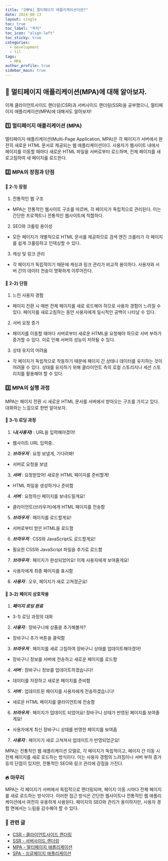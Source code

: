 ```yaml
---
title: "[MPA] 멀티페이지 애플리케이션이란?"
date: 2024-08-13
layout: single
toc: true
toc_label: "목차"
toc_icon: "align-left"
toc_sticky: true
categories:  
  - development
  - til
tags:
  - MPA
author_profile: true
sidebar_main: true
---
```


## :ledger: 멀티페이지 애플리케이션(MPA)에 대해 알아보자.
이제 클라이언트사이드 랜더링(CSR)과 서버사이드 랜더링(SSR)을 공부했으니, 멀티페이지 애플리케이션(MPA)에 대해서도 알아보자!

### :one: 멀티페이지 애플리케이션 (MPA)
멀티페이지 애플리케이션(Multi-Page Application, MPA)은 각 페이지가 서버에서 완전히 새로운 HTML 문서로 제공되는 웹 애플리케이션이다. 사용자가 웹사이트 내에서 페이지를 이동할 때마다 새로운 HTML 파일을 서버로부터 로드하며, 전체 페이지를 새로고침하여 새 페이지를 로드한다.

### :two: MPA의 장점과 단점
#### :pushpin: 2-1) 장점
1. 전통적인 웹 구조
  - MPA는 전통적인 웹사이트 구조를 따르며, 각 페이지가 독립적으로 관리된다. 이는 간단한 프로젝트나 전통적인 웹사이트에 적합하다.
2. SEO와 크롤링 용이성
  - 모든 페이지가 개별적으로 HTML 문서를 제공하므로 검색 엔진 크롤러가 각 페이지를 쉽게 크롤링하고 인덱싱할 수 있다.
3. 캐싱 및 링크 관리
  - 각 페이지가 독립적이기 때문에 캐싱과 링크 관리가 비교적 용이하다. 사용자와 서버 간의 데이터 전송이 명확하게 이루어진다.

#### :pushpin: 2-2) 단점
1. 느린 사용자 경험
  - 페이지 전환 시 매번 전체 페이지를 새로 로드해야 하므로 사용자 경험이 느려질 수 있다. 페이지를 새로고침하는 동안 사용자에게 일시적인 공백이 나타날 수 있다.
2. 서버 요청 증가
  - 페이지를 이동할 때마다 서버로부터 새로운 HTML을 요청해야 하므로 서버 부하가 증가할 수 있다. 이로 인해 서버의 성능이 저하될 수 있다.
3. 상태 유지의 어려움
  - 각 페이지가 독립적으로 작동하기 때문에 페이지 간 상태나 데이터를 유지하는 것이 어려울 수 있다. 상태를 유지하기 위해 클라이언트 측의 로컬 스토리지나 세션 스토리지를 활용해야 할 수 있다.

### :three: MPA의 실행 과정
MPA는 페이지 전환 시 새로운 HTML 문서를 서버에서 받아오는 구조를 가지고 있다. 대화하는 느낌으로 한번 알아보자.

#### :pushpin: 3-1) 로딩 과정
1. ***나(사용자)*** : URL을 입력해야겠어!
- 웹사이트 URL 입력중..
2. ***브라우저*** : 요청 보낼게, 기다려봐!
- 서버로 요청을 보냄
3. ***서버*** : 요청받았어! 새로운 HTML 페이지를 준비할게!
- HTML 파일을 생성하거나 준비함
4. ***서버*** : 요청하신 페이지를 보내드릴게요!
- 클라이언트(브라우저)에게 HTML 페이지를 전송함
5. ***브라우저*** : 페이지를 로드할게요!
- 서버로부터 받은 HTML을 로드함
6. ***브라우저*** : CSS와 JavaScript도 로드할게요!
- 필요한 CSS와 JavaScript 파일을 추가로 로드함
7. ***브라우저*** : 페이지가 완성되었어요! 이제 사용자에게 보여줄게요!
- 사용자에게 최종 페이지를 표시함
8. ***사용자*** : 오우, 페이지가 새로 고쳐졌군요!

#### :pushpin: 3-2) 페이지 상호작용
1. ***페이지 로딩 완료***
- 3-1) 로딩 과정의 대화
2. ***사용자*** : 장바구니에 상품을 추가해볼까?
- 장바구니 추가 버튼을 클릭함
3. ***브라우저*** : 페이지를 새로 고침하여 장바구니 상태를 업데이트해야겠어!
- 장바구니 정보를 서버에 전송하고 새로운 페이지를 로드함
4. ***서버*** : 장바구니 정보를 업데이트하겠습니다!
- 데이터를 저장하고 새로운 페이지를 준비함
5. ***서버*** : 업데이트된 페이지를 사용자에게 전송하겠습니다!
- 새로운 HTML 페이지를 클라이언트에 전송함
6. ***브라우저*** : 페이지가 업데이트 되었어요! 장바구니 상태가 반영된 페이지를 보여줄게요!
- 사용자에게 최신 장바구니 상태를 반영한 페이지를 보여줌
7. ***사용자*** : 페이지가 새로 고쳐져서 업데이트가 반영되었군요!

MPA는 전통적인 웹 애플리케이션 모델로, 각 페이지가 독립적이고, 페이지 간 이동 시 전체 페이지를 새로 로드하는 방식이다. 이는 사용자 경험의 느려짐이나 서버 부하 증가 등의 단점이 있지만, 전통적인 SEO와 링크 관리에 강점을 가진다.

### :fire: 마무리
MPA는 각 페이지가 서버에서 독립적으로 랜더링되며, 페이지 이동 시마다 전체 페이지를 새로 로드하는 방식이다. 이러한 접근 방식은 간단한 웹사이트나 전통적인 웹 애플리케이션에서 여전히 유용하게 사용된다. 페이지의 SEO와 관리가 용이하지만, 사용자 경험 면에서는 느림을 감수해야 할 수 있다.

### :pushpin: 관련 글
- [CSR - 클라이언트사이드 랜더링](https://rarrit.github.io/develop/til/til-csr/)
- [SSR - 서버사이드 랜더링](https://rarrit.github.io/develop/til/til-ssr/)
- [MPA - 멀티페이지 애플리케이션](https://rarrit.github.io/develop/til/til-mpa/)
- [SPA - 싱글페이지 애플리케이션](https://rarrit.github.io/develop/til/til-spa/)
